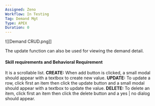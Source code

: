 ```yaml
---
Assigned: Zeno
Workflow: In Testing
Tag: Demand Mgt
Type: APEX
Duration: 0
---
```


![[Demand CRUD.png]]

The update function can also be used for viewing the demand detail.
#### Skill requirements and Behavioral Requirement
It is a scrollable list.
**CREATE:** When add button is clicked, a small modal should appear with a textbox to create new value.
**UPDATE:** To update a row, click first an item then click the update button and a small modal should appear with a textbox to update the value.
**DELETE:** To delete an item, click first an item then click the delete button and a yes | no dialog should appear.

